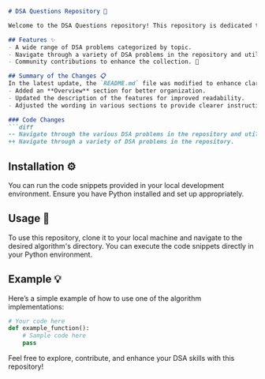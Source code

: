 ```markdown
# DSA Questions Repository 🧠

Welcome to the DSA Questions repository! This repository is dedicated to providing a comprehensive collection of Data Structures and Algorithms (DSA) problems, designed to help you improve your coding skills and understanding of fundamental concepts.

## Features ✨
- A wide range of DSA problems categorized by topic.
- Navigate through a variety of DSA problems in the repository and utilize the code snippets provided.
- Community contributions to enhance the collection. 🎉

## Summary of the Changes 📋
In the latest update, the `README.md` file was modified to enhance clarity and structure. The following changes were made:
- Added an **Overview** section for better organization.
- Updated the description of the features for improved readability.
- Adjusted the wording in various sections to provide clearer instructions.

### Code Changes
```diff
-- Navigate through the various DSA problems in the repository and utilize the code snippets provided.
++ Navigate through a variety of DSA problems in the repository.
```

## Installation ⚙️
You can run the code snippets provided in your local development environment. Ensure you have Python installed and set up appropriately.

## Usage 📖
To use this repository, clone it to your local machine and navigate to the desired algorithm's directory. You can execute the code snippets directly in your Python environment.

## Example 💡
Here’s a simple example of how to use one of the algorithm implementations:
```python
# Your code here
def example_function():
    # Sample code here
    pass
```

Feel free to explore, contribute, and enhance your DSA skills with this repository!
```